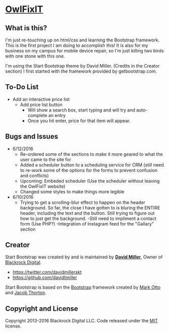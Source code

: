 # [OwlFixIT](http://owlfixitrepair.com/)

## What is this?

I'm just re-touching up on html/css and learning the Bootstrap framework. This is the first project I am doing to accomplish this! It is also for my business on my campus for mobile device repair, so I'm just killing two birds with one stone with this one. 

I'm using the Start Bootstrap theme by David Miller. (Credits in the Creator section)
I first started with the framework provided by getbootstrap.com.

## To-Do List
* Add an interactive price list
	- Add price list button
		- Will show a search box, start typing and will try and auto-complete an entry
		- Once you hit enter, price for that item will appear.


## Bugs and Issues
* 6/12/2016
	- Re-ordered some of the sections to make it more geared to what the user came to the site for
	- Added a scheduler button to a scheduling service for CRM (still need to re-work some of the options for the forms to prevent confusion and conflicts)
	- Upcoming: Embeded scheduler (Use the scheduler without leaving the OwlFixIT website)
	- Changed some styles to make things more legible
* 6/10/2016
	- Trying to get a scrolling-blur effect to happen on the header background. So far, the close I have gotten to is bluring the ENTIRE header, including the text and the button. Still trying to figure out how to just get the background.
	-Still need to impliment a contact form (Use PHP?)
	-Integration of Instagram feed for the "Gallary" section

## Creator

Start Bootstrap was created by and is maintained by **[David Miller](http://davidmiller.io/)**, Owner of [Blackrock Digital](http://blackrockdigital.io/).

* https://twitter.com/davidmillerskt
* https://github.com/davidtmiller

Start Bootstrap is based on the [Bootstrap](http://getbootstrap.com/) framework created by [Mark Otto](https://twitter.com/mdo) and [Jacob Thorton](https://twitter.com/fat).

## Copyright and License

Copyright 2013-2016 Blackrock Digital LLC. Code released under the [MIT](https://github.com/BlackrockDigital/startbootstrap-creative/blob/gh-pages/LICENSE) license.